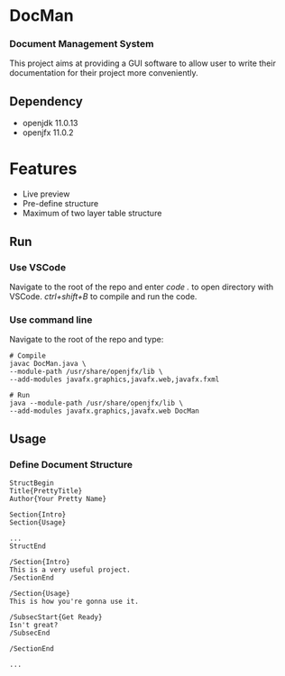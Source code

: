 # DocMan
### Document Management System

This project aims at providing a GUI software to allow user to write their documentation for their project more conveniently.

## Dependency

* openjdk 11.0.13
* openjfx 11.0.2

# Features
* Live preview
* Pre-define structure
* Maximum of two layer table structure

## Run
### Use VSCode
Navigate to the root of the repo and enter *code .* to open directory with VSCode.
*ctrl+shift+B* to compile and run the code.

### Use command line
Navigate to the root of the repo and type:
```
# Compile
javac DocMan.java \
--module-path /usr/share/openjfx/lib \
--add-modules javafx.graphics,javafx.web,javafx.fxml

# Run
java --module-path /usr/share/openjfx/lib \
--add-modules javafx.graphics,javafx.web DocMan
```

## Usage
### Define Document Structure


```
StructBegin
Title{PrettyTitle}
Author{Your Pretty Name}

Section{Intro}
Section{Usage}

...
StructEnd

/Section{Intro}
This is a very useful project.
/SectionEnd

/Section{Usage}
This is how you're gonna use it.

/SubsecStart{Get Ready}
Isn't great?
/SubsecEnd

/SectionEnd

...
```
